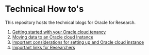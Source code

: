 # Technical How to's

This repository hosts the technical blogs for Oracle for Research.

1. [Getting started with your Oracle cloud tenancy](https://blogs.oracle.com/oracle-for-research/oracle-cloud-fundamentals-for-researchers%3a-getting-started-with-your-cloud-tenancy)
2. [Moving data to an Oracle cloud Instance](https://github.com/rghosh9/OFRTechnicalPublications/blob/main/Quick%20Oracle%20Cloud%20links%20for%20researchers.docx)
3. [Important considerations for setting up and Oracle cloud instance](https://github.com/rghosh9/OFRTechnicalPublications/blob/main/Quick%20Oracle%20Cloud%20links%20for%20researchers.docx)
4. [Important links for Researchers](https://github.com/rghosh9/OFRTechnicalPublications/blob/main/Important%20Considerations%20for%20setting%20up%20an%20Oracle%20Cloud%20Instance.docx)

